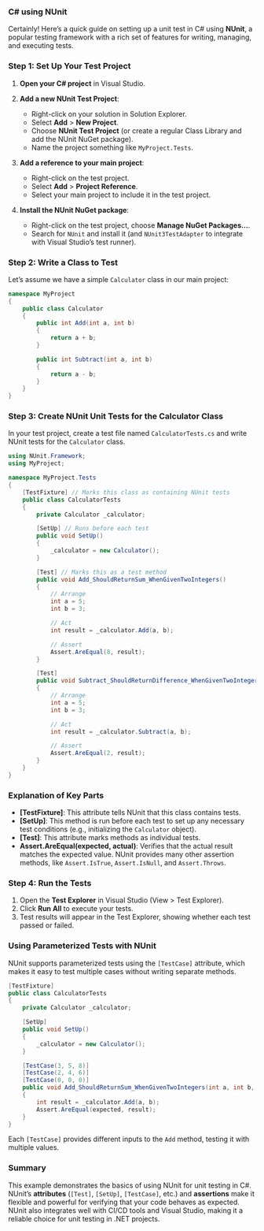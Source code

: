 ### C# using NUnit

Certainly! Here’s a quick guide on setting up a unit test in C# using **NUnit**, a popular testing framework with a rich set of features for writing, managing, and executing tests.

### Step 1: Set Up Your Test Project
1. **Open your C# project** in Visual Studio.
2. **Add a new NUnit Test Project**:
   - Right-click on your solution in Solution Explorer.
   - Select **Add** > **New Project**.
   - Choose **NUnit Test Project** (or create a regular Class Library and add the NUnit NuGet package).
   - Name the project something like `MyProject.Tests`.

3. **Add a reference to your main project**:
   - Right-click on the test project.
   - Select **Add** > **Project Reference**.
   - Select your main project to include it in the test project.

4. **Install the NUnit NuGet package**:
   - Right-click on the test project, choose **Manage NuGet Packages…**.
   - Search for `NUnit` and install it (and `NUnit3TestAdapter` to integrate with Visual Studio’s test runner).

### Step 2: Write a Class to Test
Let’s assume we have a simple `Calculator` class in our main project:

```csharp
namespace MyProject
{
    public class Calculator
    {
        public int Add(int a, int b)
        {
            return a + b;
        }

        public int Subtract(int a, int b)
        {
            return a - b;
        }
    }
}
```

### Step 3: Create NUnit Unit Tests for the Calculator Class
In your test project, create a test file named `CalculatorTests.cs` and write NUnit tests for the `Calculator` class.

```csharp
using NUnit.Framework;
using MyProject;

namespace MyProject.Tests
{
    [TestFixture] // Marks this class as containing NUnit tests
    public class CalculatorTests
    {
        private Calculator _calculator;

        [SetUp] // Runs before each test
        public void SetUp()
        {
            _calculator = new Calculator();
        }

        [Test] // Marks this as a test method
        public void Add_ShouldReturnSum_WhenGivenTwoIntegers()
        {
            // Arrange
            int a = 5;
            int b = 3;

            // Act
            int result = _calculator.Add(a, b);

            // Assert
            Assert.AreEqual(8, result);
        }

        [Test]
        public void Subtract_ShouldReturnDifference_WhenGivenTwoIntegers()
        {
            // Arrange
            int a = 5;
            int b = 3;

            // Act
            int result = _calculator.Subtract(a, b);

            // Assert
            Assert.AreEqual(2, result);
        }
    }
}
```

### Explanation of Key Parts
- **[TestFixture]**: This attribute tells NUnit that this class contains tests.
- **[SetUp]**: This method is run before each test to set up any necessary test conditions (e.g., initializing the `Calculator` object).
- **[Test]**: This attribute marks methods as individual tests.
- **Assert.AreEqual(expected, actual)**: Verifies that the actual result matches the expected value. NUnit provides many other assertion methods, like `Assert.IsTrue`, `Assert.IsNull`, and `Assert.Throws`.

### Step 4: Run the Tests
1. Open the **Test Explorer** in Visual Studio (View > Test Explorer).
2. Click **Run All** to execute your tests.
3. Test results will appear in the Test Explorer, showing whether each test passed or failed.

### Using Parameterized Tests with NUnit
NUnit supports parameterized tests using the `[TestCase]` attribute, which makes it easy to test multiple cases without writing separate methods.

```csharp
[TestFixture]
public class CalculatorTests
{
    private Calculator _calculator;

    [SetUp]
    public void SetUp()
    {
        _calculator = new Calculator();
    }

    [TestCase(3, 5, 8)]
    [TestCase(2, 4, 6)]
    [TestCase(0, 0, 0)]
    public void Add_ShouldReturnSum_WhenGivenTwoIntegers(int a, int b, int expected)
    {
        int result = _calculator.Add(a, b);
        Assert.AreEqual(expected, result);
    }
}
```

Each `[TestCase]` provides different inputs to the `Add` method, testing it with multiple values.

### Summary
This example demonstrates the basics of using NUnit for unit testing in C#. NUnit’s **attributes** (`[Test]`, `[SetUp]`, `[TestCase]`, etc.) and **assertions** make it flexible and powerful for verifying that your code behaves as expected. NUnit also integrates well with CI/CD tools and Visual Studio, making it a reliable choice for unit testing in .NET projects.
